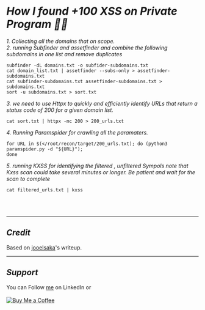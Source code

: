 # ***How I found +100 XSS on Private Program 🧙‍♂️***

*1. Collecting all the domains that on scope.* <br>
*2. running Subfinder and assetfinder and combine the following subdomains in one list and remove duplicates*
```
subfinder -dL domains.txt -o subfider-subdomains.txt
cat domain_list.txt | assetfinder --subs-only > assetfinder-subdomains.txt
cat subfinder-subdomains.txt assetfinder-subdomains.txt > subdomains.txt
sort -u subdomains.txt > sort.txt
```
*3. we need to use Httpx to quickly and efficiently identify URLs that return a status code of 200 for a given domain list.*
```
cat sort.txt | httpx -mc 200 > 200_urls.txt
```
*4. Running Paramspider for crawling all the paramaters.*
```
for URL in $(</root/recon/target/200_urls.txt); do (python3 paramspider.py -d "${URL}");
done
```
*5. running KXSS for identifying the filtered , unfiltered Sympols note that Kxss scan could take several minutes or longer. Be patient and wait for the scan to complete*
```
cat filtered_urls.txt | kxss
```
<br>&nbsp;

----
## ***Credit***
Based on [jooelsaka](https://medium.com/@jooelsaka/how-i-found-100-reflected-cross-site-scripting-sql-injection-on-an-private-hackerone-bug-bounty-26eef05c9b63)'s writeup.

----
## ***Support***
You can Follow [me](https://www.linkedin.com/in/bhavesh-pardhi-/) on LinkedIn or
<br><br>[![Buy Me a Coffee](https://img.shields.io/badge/Buy%20Me%20a%20Coffee-Support-orange?style=for-the-badge&logo=buy-me-a-coffee)](https://www.buymeacoffee.com/bhaveshpardhi)
